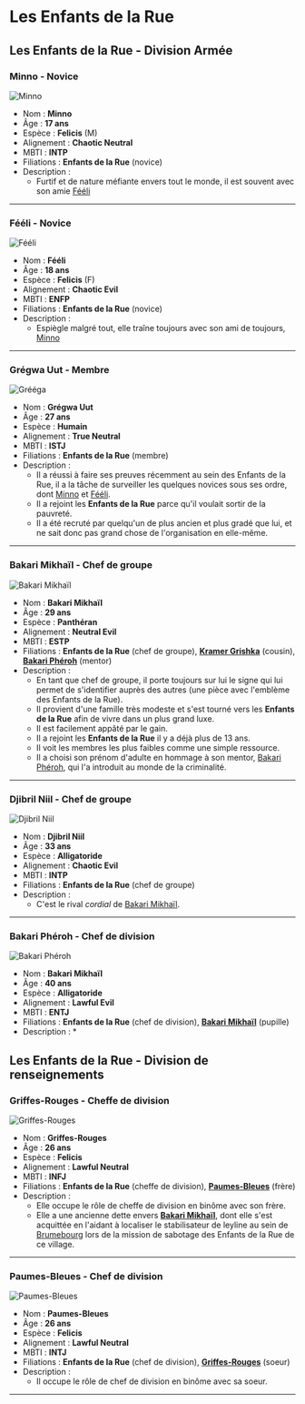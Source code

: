 # Les Enfants de la Rue

## Les Enfants de la Rue - Division Armée

### Minno - Novice
![Minno](../../../_images/Minno.webp)
* Nom : **Minno**
* Âge : **17 ans**
* Espèce : **Felicis** (M)
* Alignement : **Chaotic Neutral**
* MBTI : **INTP**
* Filiations : **Enfants de la Rue** (novice)
* Description : 
    * Furtif et de nature méfiante envers tout le monde, il est souvent avec son amie [Fééli](#fééli---novice)
---

### Fééli - Novice
![Fééli](../../../_images/Fééli.webp)
* Nom : **Fééli**
* Âge : **18 ans**
* Espèce : **Felicis** (F)
* Alignement : **Chaotic Evil**
* MBTI : **ENFP**
* Filiations : **Enfants de la Rue** (novice)
* Description : 
    * Espiègle malgré tout, elle traîne toujours avec son ami de toujours, [Minno](#minno---novice)
---

### Grégwa Uut - Membre
![Grééga](../../../_images/bandit_ombre.webp)
* Nom : **Grégwa Uut**
* Âge : **27 ans**
* Espèce : **Humain**
* Alignement : **True Neutral**
* MBTI : **ISTJ**
* Filiations : **Enfants de la Rue** (membre)
* Description : 
    * Il a réussi à faire ses preuves récemment au sein des Enfants de la Rue, il a la tâche de surveiller les quelques novices sous ses ordre, dont [Minno](#minno---novice) et [Fééli](#fééli---novice).
    * Il a rejoint les **Enfants de la Rue** parce qu'il voulait sortir de la pauvreté. 
    * Il a été recruté par quelqu'un de plus ancien et plus gradé que lui, et ne sait donc pas grand chose de l'organisation en elle-même.
    
---

### Bakari Mikhaïl - Chef de groupe
![Bakari Mikhaïl](../../../_images/chefbandit_pantheran.webp)
* Nom : **Bakari Mikhaïl**
* Âge : **29 ans**
* Espèce : **Panthéran**
* Alignement : **Neutral Evil**
* MBTI : **ESTP**
* Filiations : **Enfants de la Rue** (chef de groupe), [**Kramer Grishka**](./Brumebourg.md#kramer-grishka---barman) (cousin), [**Bakari Phéroh**](#bakari-phéroh---chef-de-division) (mentor)
* Description : 
    * En tant que chef de groupe, il porte toujours sur lui le signe qui lui permet de s'identifier auprès des autres (une pièce avec l'emblème des Enfants de la Rue).
    * Il provient d'une famille très modeste et s'est tourné vers les **Enfants de la Rue** afin de vivre dans un plus grand luxe. 
    * Il est facilement appâté par le gain. 
    * Il a rejoint les **Enfants de la Rue** il y a déjà plus de 13 ans.
    * Il voit les membres les plus faibles comme une simple ressource.
    * Il a choisi son prénom d'adulte en hommage à son mentor, [Bakari Phéroh](#bakari-phéroh---chef-de-division), qui l'a introduit au monde de la criminalité.
    
---

### Djibril Niil - Chef de groupe
![Djibril Niil](../../../_images/djibril.webp)
* Nom : **Djibril Niil**
* Âge : **33 ans**
* Espèce : **Alligatoride**
* Alignement : **Chaotic Evil**
* MBTI : **INTP**
* Filiations : **Enfants de la Rue** (chef de groupe)
* Description : 
    * C'est le rival *cordial* de [Bakari Mikhaïl](#bakari-mikhaïl---chef-de-groupe).
    
---

### Bakari Phéroh - Chef de division
![Bakari Phéroh](../../../_images/bakari_pheroh.webp)
* Nom : **Bakari Mikhaïl**
* Âge : **40 ans**
* Espèce : **Alligatoride**
* Alignement : **Lawful Evil**
* MBTI : **ENTJ**
* Filiations : **Enfants de la Rue** (chef de division), [**Bakari Mikhaïl**](#bakari-mikhaïl---chef-de-groupe) (pupille)
* Description : 
    * 

## Les Enfants de la Rue - Division de renseignements


### Griffes-Rouges - Cheffe de division
![Griffes-Rouges](../../../_images/griffes_rouges.webp)
* Nom : **Griffes-Rouges**
* Âge : **26 ans**
* Espèce : **Felicis**
* Alignement : **Lawful Neutral**
* MBTI : **INFJ**
* Filiations : **Enfants de la Rue** (cheffe de division), [**Paumes-Bleues**](#paumes-bleues---chef-de-division) (frère)
* Description : 
    * Elle occupe le rôle de cheffe de division en  binôme avec son frère.
    * Elle a une ancienne dette envers [**Bakari Mikhaïl**](#bakari-mikhaïl---chef-de-groupe), dont elle s'est acquittée en l'aidant à localiser le stabilisateur de leyline au sein de [Brumebourg](../../VILLES/Brumebourg.md) lors de la mission de sabotage des Enfants de la Rue de ce village.
    
---

### Paumes-Bleues - Chef de division
![Paumes-Bleues](../../../_images/paumes_bleues.webp)
* Nom : **Paumes-Bleues**
* Âge : **26 ans**
* Espèce : **Felicis**
* Alignement : **Lawful Neutral**
* MBTI : **INTJ**
* Filiations : **Enfants de la Rue** (chef de division), [**Griffes-Rouges**](#griffes-rouges---cheffe-de-division) (soeur)
* Description : 
    * Il occupe le rôle de chef de division en binôme avec sa soeur.
    
---